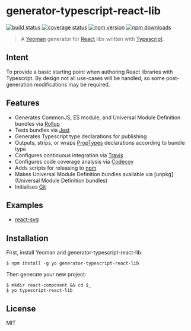 # generator-typescript-react-lib

[![build status][travis-image]][travis-url]
[![coverage status][codecov-image]][codecov-url]
[![npm version][npmv-image]][npmv-url]
[![npm downloads][npmd-image]][npmd-url]

> A [Yeoman](http://yeoman.io) generator for [React](https://reactjs.org) libs written with [Typescript](https://www.typescriptlang.org).

## Intent

To provide a basic starting point when authoring React libraries with Typescript. By design not all use-cases will be handled, so some post-generation modifications may be required.

## Features

- Generates CommonJS, ES module, and Universal Module Definition bundles via [Rollup](https://rollupjs.org)
- Tests bundles via [Jest](https://jestjs.io/)
- Generates Typescript type declarations for publishing
- Outputs, strips, or wraps [PropTypes](https://reactjs.org/docs/typechecking-with-proptypes.html) declarations according to bundle type
- Configures continuous integration via [Travis](https://travis-ci.org/)
- Configures code coverage analysis via [Codecov](https://codecov.io/)
- Adds scripts for releasing to [npm](https://www.npmjs.com/)
- Makes Universal Module Definition bundles available via [unpkg](Universal Module Definition bundles)
- Initialises [Git](https://git-scm.com/)

## Examples

- [react-svg](tanem/react-svg)

## Installation

First, install Yeoman and generator-typescript-react-lib:

```
$ npm install -g yo generator-typescript-react-lib
```

Then generate your new project:

```
$ mkdir react-component && cd $_
$ yo typescript-react-lib
```

## License

MIT

[travis-image]: https://img.shields.io/travis/tanem/generator-typescript-react-lib/master.svg?style=flat-square
[travis-url]: https://travis-ci.org/tanem/generator-typescript-react-lib
[codecov-image]: https://img.shields.io/codecov/c/github/tanem/generator-typescript-react-lib.svg?style=flat-square
[codecov-url]: https://codecov.io/gh/tanem/generator-typescript-react-lib
[npmv-image]: https://img.shields.io/npm/v/generator-typescript-react-lib.svg?style=flat-square
[npmv-url]: https://www.npmjs.com/package/generator-typescript-react-lib
[npmd-image]: https://img.shields.io/npm/dm/generator-typescript-react-lib.svg?style=flat-square
[npmd-url]: https://www.npmjs.com/package/generator-typescript-react-lib
